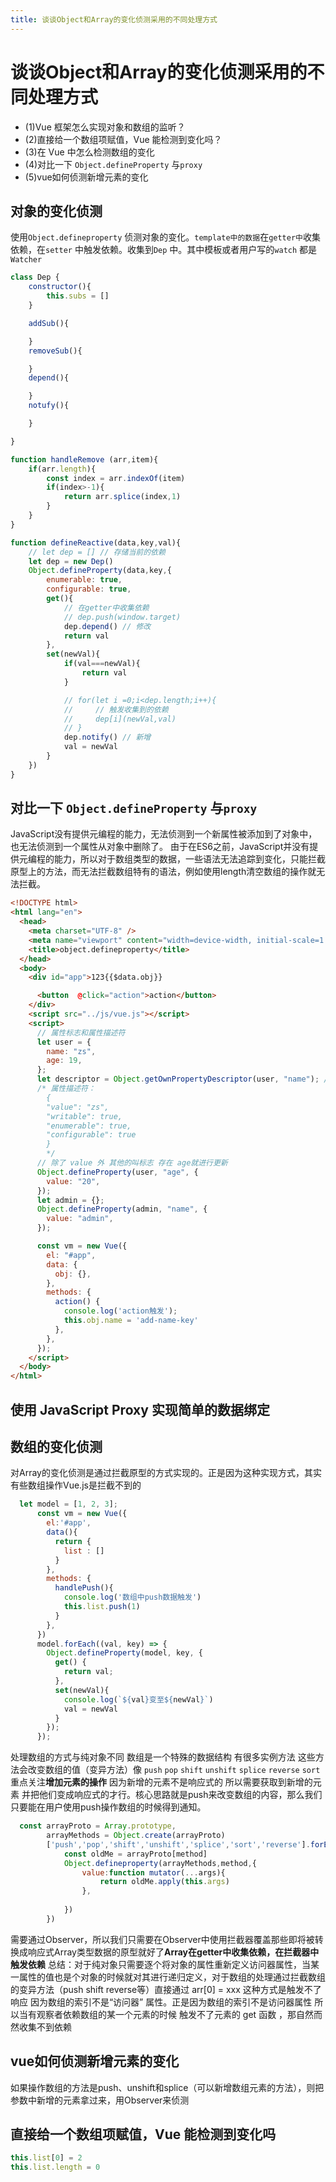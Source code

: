 ```yaml
---
title: 谈谈Object和Array的变化侦测采用的不同处理方式
---
```


# 谈谈Object和Array的变化侦测采用的不同处理方式

  - (1)Vue 框架怎么实现对象和数组的监听？
  - (2)直接给一个数组项赋值，Vue 能检测到变化吗？
  - (3)在 Vue 中怎么检测数组的变化
  - (4)对比一下 `Object.defineProperty` 与`proxy`
  - (5)vue如何侦测新增元素的变化


## 对象的变化侦测

使用`Object.defineproperty` 侦测对象的变化。`template中的数据`在`getter中`收集依赖，在`setter` 中触发依赖。收集到`Dep` 中。其中模板或者用户写的`watch` 都是`Watcher`

```js
class Dep {
    constructor(){
        this.subs = []
    }

    addSub(){

    }
    removeSub(){

    }
    depend(){

    }
    notufy(){

    }

}

function handleRemove (arr,item){
    if(arr.length){
        const index = arr.indexOf(item)
        if(index>-1){
            return arr.splice(index,1)
        }
    }
}
```

```js
function defineReactive(data,key,val){
    // let dep = [] // 存储当前的依赖
    let dep = new Dep()
    Object.defineProperty(data,key,{
        enumerable: true,
        configurable: true,
        get(){
            // 在getter中收集依赖
            // dep.push(window.target)
            dep.depend() // 修改
            return val
        },
        set(newVal){
            if(val===newVal){
                return val
            }

            // for(let i =0;i<dep.length;i++){
            //     // 触发收集到的依赖
            //     dep[i](newVal,val)
            // }
            dep.notify() // 新增
            val = newVal
        }
    })
}
```

## 对比一下 `Object.defineProperty` 与`proxy`

JavaScript没有提供元编程的能力，无法侦测到一个新属性被添加到了对象中，也无法侦测到一个属性从对象中删除了。
由于在ES6之前，JavaScript并没有提供元编程的能力，所以对于数组类型的数据，一些语法无法追踪到变化，只能拦截原型上的方法，而无法拦截数组特有的语法，例如使用length清空数组的操作就无法拦截。
```html
<!DOCTYPE html>
<html lang="en">
  <head>
    <meta charset="UTF-8" />
    <meta name="viewport" content="width=device-width, initial-scale=1.0" />
    <title>object.defineproperty</title>
  </head>
  <body>
    <div id="app">123{{$data.obj}}

      <button  @click="action">action</button>
    </div>
    <script src="../js/vue.js"></script>
    <script>
      // 属性标志和属性描述符
      let user = {
        name: "zs",
        age: 19,
      };
      let descriptor = Object.getOwnPropertyDescriptor(user, "name"); // 其中desc 是属性描述符
      /* 属性描述符：
        {
        "value": "zs",
        "writable": true,
        "enumerable": true,
        "configurable": true
        }
        */
      // 除了 value 外 其他的叫标志 存在 age就进行更新
      Object.defineProperty(user, "age", {
        value: "20",
      });
      let admin = {};
      Object.defineProperty(admin, "name", {
        value: "admin",
      });

      const vm = new Vue({
        el: "#app",
        data: {
          obj: {},
        },
        methods: {
          action() {
            console.log('action触发');
            this.obj.name = 'add-name-key'
          },
        },
      });
    </script>
  </body>
</html>

```

## 使用 JavaScript Proxy 实现简单的数据绑定

## 数组的变化侦测
对Array的变化侦测是通过拦截原型的方式实现的。正是因为这种实现方式，其实有些数组操作Vue.js是拦截不到的
```js
  let model = [1, 2, 3];
      const vm = new Vue({
        el:'#app',
        data(){
          return {
            list : []
          }
        },
        methods: {
          handlePush(){
            console.log('数组中push数据触发')
            this.list.push(1)
          }
        },
      })
      model.forEach((val, key) => {
        Object.defineProperty(model, key, {
          get() {
            return val;
          },
          set(newVal){
            console.log(`${val}变至${newVal}`)
            val = newVal
          }
        });
      });
```

处理数组的方式与纯对象不同 数组是一个特殊的数据结构 有很多实例方法 这些方法会改变数组的值（变异方法）像 `push` `pop` `shift` `unshift` `splice` `reverse` `sort` 重点关注**增加元素的操作** 因为新增的元素不是响应式的 所以需要获取到新增的元素 并把他们变成响应式的才行。核心思路就是push来改变数组的内容，那么我们只要能在用户使用push操作数组的时候得到通知。

```js
  const arrayProto = Array.prototype,
        arrayMethods = Object.create(arrayProto)
        ['push','pop','shift','unshift','splice','sort','reverse'].forEach(method=>{
            const oldMe = arrayProto[method]
            Object.defineproperty(arrayMethods,method,{
                value:function mutator(...args){
                    return oldMe.apply(this.args)
                },
                
            })
        })
```
需要通过Observer，所以我们只需要在Observer中使用拦截器覆盖那些即将被转换成响应式Array类型数据的原型就好了**Array在getter中收集依赖，在拦截器中触发依赖**
总结：对于纯对象只需要逐个将对象的属性重新定义访问器属性，当某一属性的值也是个对象的时候就对其进行递归定义，对于数组的处理通过拦截数组的变异方法（push shift reverse等）直接通过 arr[0] = xxx 这种方式是触发不了响应 因为数组的索引不是“访问器” 属性。正是因为数组的索引不是访问器属性 所以当有观察者依赖数组的某一个元素的时候 触发不了元素的 get 函数 ，那自然而然收集不到依赖

## vue如何侦测新增元素的变化

如果操作数组的方法是push、unshift和splice（可以新增数组元素的方法），则把参数中新增的元素拿过来，用Observer来侦测

## 直接给一个数组项赋值，Vue 能检测到变化吗

```js
this.list[0] = 2
this.list.length = 0
```
